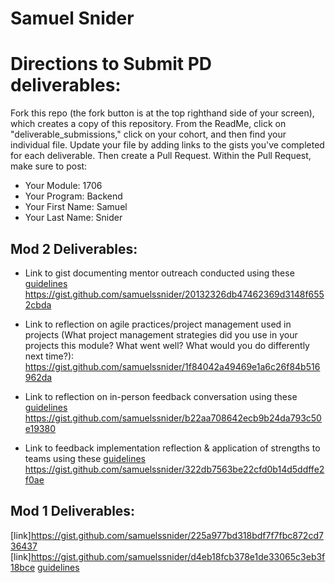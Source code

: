 # Samuel Snider

# Directions to Submit PD deliverables:
Fork this repo (the fork button is at the top righthand side of your screen), which creates a copy of this repository. From the ReadMe, click on "deliverable_submissions," click on your cohort, and then find your individual file. Update your file by adding links to the gists you've completed for each deliverable. Then create a Pull Request. Within the Pull Request, make sure to post:

* Your Module: 1706
* Your Program: Backend
* Your First Name: Samuel 
* Your Last Name: Snider

## Mod 2 Deliverables:
* Link to gist documenting mentor outreach conducted using these [guidelines](https://github.com/turingschool/career-development-curriculum/blob/master/module_two/cold_outreach_i_guidelines.md)
https://gist.github.com/samuelssnider/20132326db47462369d3148f6552cbda

* Link to reflection on agile practices/project management used in projects (What project management strategies did you use in your projects this module? What went well? What would you do differently next time?):
https://gist.github.com/samuelssnider/1f84042a49469e1a6c26f84b516962da

* Link to reflection on in-person feedback conversation using these [guidelines](https://github.com/turingschool/career-development-curriculum/blob/master/module_two/feedback_conversation_reflection_guidelines.md)
https://gist.github.com/samuelssnider/b22aa708642ecb9b24da793c50e19380


* Link to feedback implementation reflection & application of strengths to teams using these [guidelines](https://github.com/turingschool/career-development-curriculum/blob/master/module_two/feedback_implementation_strengths_reflection.md)
https://gist.github.com/samuelssnider/322db7563be22cfd0b14d5ddffe2f0ae


## Mod 1 Deliverables:
[link]https://gist.github.com/samuelssnider/225a977bd318bdf7f7fbc872cd736437
[link]https://gist.github.com/samuelssnider/d4eb18fcb378e1de33065c3eb3f18bce [guidelines](https://github.com/turingschool/career-development-curriculum/blob/master/module_one/strengths_storytelling_reflection.md)
